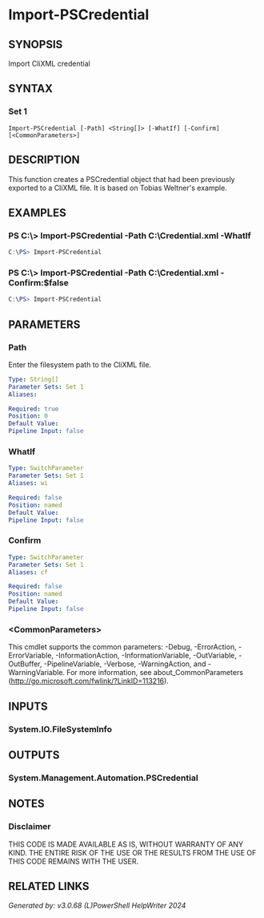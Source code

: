 ﻿# Import-PSCredential

## SYNOPSIS
Import CliXML credential

## SYNTAX

### Set 1
```
Import-PSCredential [-Path] <String[]> [-WhatIf] [-Confirm] [<CommonParameters>]
```

## DESCRIPTION
This function creates a PSCredential object that had been previously exported to a CliXML file.  It is based on Tobias Weltner's example.


## EXAMPLES

### PS C:\\\> Import-PSCredential -Path C:\\Credential.xml -WhatIf

```powershell
C:\PS> Import-PSCredential
```

### PS C:\\\> Import-PSCredential -Path C:\\Credential.xml -Confirm:$false

```powershell
C:\PS> Import-PSCredential
```

## PARAMETERS

### Path
Enter the filesystem path to the CliXML file.

```yaml
Type: String[]
Parameter Sets: Set 1
Aliases: 

Required: true
Position: 0
Default Value: 
Pipeline Input: false
```

### WhatIf


```yaml
Type: SwitchParameter
Parameter Sets: Set 1
Aliases: wi

Required: false
Position: named
Default Value: 
Pipeline Input: false
```

### Confirm


```yaml
Type: SwitchParameter
Parameter Sets: Set 1
Aliases: cf

Required: false
Position: named
Default Value: 
Pipeline Input: false
```

### \<CommonParameters\>
This cmdlet supports the common parameters: -Debug, -ErrorAction, -ErrorVariable, -InformationAction, -InformationVariable, -OutVariable, -OutBuffer, -PipelineVariable, -Verbose, -WarningAction, and -WarningVariable. For more information, see about_CommonParameters (http://go.microsoft.com/fwlink/?LinkID=113216).

## INPUTS

### System.IO.FileSystemInfo


## OUTPUTS

### System.Management.Automation.PSCredential


## NOTES

### Disclaimer
THIS CODE IS MADE AVAILABLE AS IS, WITHOUT WARRANTY OF ANY KIND. THE ENTIRE RISK OF THE USE OR THE RESULTS FROM THE USE OF THIS CODE REMAINS WITH THE USER.

## RELATED LINKS


*Generated by: v3.0.68 (L)PowerShell HelpWriter 2024*

